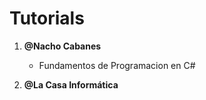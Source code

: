 # Tutorials

1. **@Nacho Cabanes**
    - Fundamentos de Programacion en C#

2. **@La Casa Informática**
